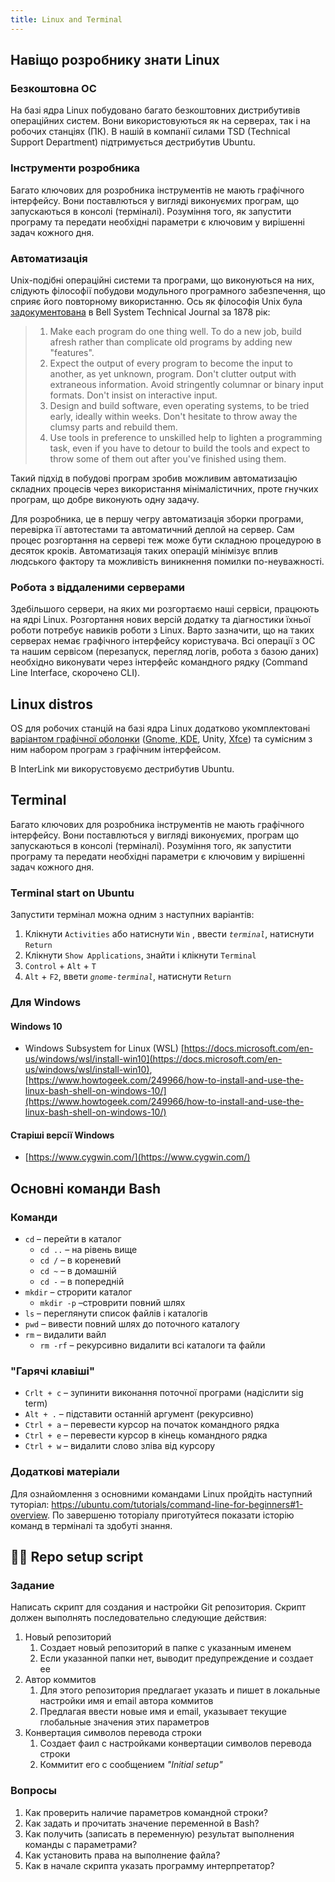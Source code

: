 ```yaml
---
title: Linux and Terminal 
---
```


## Навіщо розробнику знати Linux

### Безкоштовна ОС

На базі ядра Linux побудовано багато безкоштовних дистрибутивів операційних систем. Вони використовуютьcя як на серверах, так i на робочих станціях \(ПК\). В нашiй в компанії силами TSD \(Technical Support Department\) підтримується дестрибутив Ubuntu. 

### Інструменти розробника

Багато ключових для розробника інструментів не мають графічного інтерфейсу. Вони поставлються у вигляді виконуємих програм, що запускаються в консолі \(терміналі\). Розуміння того, як запустити програму та передати необхідні параметри є ключовим у вирішенні задач кожного дня. 

### Автоматизація

Unix-подібні операційні системи та програми, що виконуються на них, слідують філософії побудови модульного програмного забезпечення, що сприяє його повторному використанню. Ось як філософія Unix була [задокументована](https://archive.org/details/bstj57-6-1899/mode/2up) в Bell System Technical Journal за 1878 рік:

> 1. Make each program do one thing well. To do a new job, build afresh rather than complicate old programs by adding new "features".
> 2. Expect the output of every program to become the input to another, as yet unknown, program. Don't clutter output with extraneous information. Avoid stringently columnar or binary input formats. Don't insist on interactive input.
> 3. Design and build software, even operating systems, to be tried early, ideally within weeks. Don't hesitate to throw away the clumsy parts and rebuild them.
> 4. Use tools in preference to unskilled help to lighten a programming task, even if you have to detour to build the tools and expect to throw some of them out after you've finished using them.

Такий підхід в побудові програм зробив можливим автоматизацію складних процесів через використання мінімалістичних, проте гнучких програм, що добре виконують одну задачу. 

Для розробника, це в першу чегру автоматизація зборки програми, перевірка її автотестами та автоматичний деплой на сервер. Сам процес розгортання на сервері теж може бути складною процедурою в десяток кроків. Автоматизація таких операцій мінімізує вплив людського фактору та можливість виникнення помилки по-неуважності. 

### Робота з віддаленими серверами

Здебільшого сервери, на яких ми розгортаємо наші сервіси, працюють на ядрі Linux. Розгортання нових версій додатку та діагностики їхньої роботи потребує навиків роботи з Linux. Варто зазначити, що на таких серверах немає графічного інтерфейсу користувача. Всі операції з ОС та нашим сервісом \(перезапуск, перегляд логів, робота з базою даних\) необхідно виконувати через інтерфейс командного рядку \(Command Line Interface, скорочено CLI\). 

## Linux distros

OS для робочих станцій на базі ядра Linux додатково укомплектовані [варіантом графічної оболонки](https://ubuntu.com/download/flavours) \([Gnome](https://www.gnome.org/),[ KDE](https://kde.org/), Unity, [Xfce](https://www.xfce.org/)\) та сумісним з ним набором програм з графічним інтерфейсом. 

В InterLink ми викорустовуємо дестрибутив Ubuntu. 

## Terminal

Багато ключових для розробника інструментів не мають графічного інтерфейсу. Вони поставлються у вигляді виконуємих, програм що запускаються в консолі \(терміналі\). Розуміння того, як запустити програму та передати необхідні параметри є ключовим у вирішенні задач кожного дня. 

### Terminal start on Ubuntu

Запустити термінал можна одним з наступних варіантів:

1. Клікнути `Activities` або натиснути `Win` , ввести _`terminal`_, натиснути `Return` 
2. Клікнути `Show Applications`, знайти і клікнути `Terminal`
3. `Control` + `Alt` + `T`
4. `Alt` + `F2`, ввети _`gnome-terminal`_, натиснути `Return`

### Для Windows

#### Windows 10

* Windows Subsystem for Linux \(WSL\) [https://docs.microsoft.com/en-us/windows/wsl/install-win10](https://docs.microsoft.com/en-us/windows/wsl/install-win10), [https://www.howtogeek.com/249966/how-to-install-and-use-the-linux-bash-shell-on-windows-10/](https://www.howtogeek.com/249966/how-to-install-and-use-the-linux-bash-shell-on-windows-10/)

#### Старіші версії Windows

* [https://www.cygwin.com/](https://www.cygwin.com/)

## Основні команди Bash

### Команди

* `cd` – перейти в каталог 
  * `cd ..` – на рівень вище
  * `cd /` –  в кореневий
  * `cd ~` – в домашній
  * `сd -` – в попередній
* `mkdir` – строрити каталог
  * `mkdir -p` –строврити повний шлях
* `ls` – переглянути список файлів і каталогів
* `pwd` – вивести повний шлях до поточного каталогу
* `rm` – видалити вайл
  * `rm -rf` – рекурсивно видалити всі каталоги та файли

### "Гарячі клавіші"

* `Crlt + c` – зупинити виконання поточної програми \(надіслити sig term\)
* `Alt + .` – підставити останній аргумент \(рекурсивно\)
* `Ctrl + a` – перевести курсор на початок командного рядка
* `Ctrl + e` – перевести курсор в кінець командного рядка
* `Ctrl + w` – видалити слово зліва від курсору

### Додаткові матеріали

Для ознайомлення з основними командами Linux пройдіть наступний туторіал: https://ubuntu.com/tutorials/command-line-for-beginners#1-overview. По завершеню тоторіалу приготуйтеся показати історію команд в терміналі та здобуті знання. 

## 👨‍💻 Repo setup script

### Задание

Написать скрипт для создания и настройки Git репозитория. Скрипт должен выполнять последовательно следующие действия:

1. Новый репозиторий
   1. Создает новый репозиторий в папке с указанным именем
   2. Если указанной папки нет, выводит предупреждение и создает ее
2. Автор коммитов
   1. Для этого репозитория предлагает указать и пишет в локальные настройки имя и email автора коммитов
   2. Предлагая ввести новые имя и email, указывает текущие глобальные значения этих параметров
3. Конвертация символов перевода строки
   1. Создает фаил с настройками конвертации символов перевода строки
   2. Коммитит его с сообщением _"Initial setup"_ 

### Вопросы

1. Как проверить наличие параметров командной строки?
2. Как задать и прочитать значение переменной в Bash?
3. Как получить \(записать в переменную\) результат выполнения команды с параметрами?
4. Как установить права на выполнение файла?
5. Как в начале скрипта указать программу интерпретатор?
